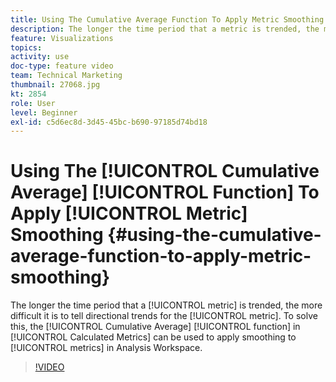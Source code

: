 ```yaml
---
title: Using The Cumulative Average Function To Apply Metric Smoothing
description: The longer the time period that a metric is trended, the more difficult it is to tell directional trends for the metric. To solve this, the Cumulative Average function in Calculated Metrics can be used to apply smoothing to metrics in Analysis Workspace.
feature: Visualizations
topics: 
activity: use
doc-type: feature video
team: Technical Marketing
thumbnail: 27068.jpg
kt: 2854
role: User
level: Beginner
exl-id: c5d6ec8d-3d45-45bc-b690-97185d74bd18
---
```

# Using The [!UICONTROL Cumulative Average] [!UICONTROL Function] To Apply [!UICONTROL Metric] Smoothing {#using-the-cumulative-average-function-to-apply-metric-smoothing}

The longer the time period that a [!UICONTROL metric] is trended, the more difficult it is to tell directional trends for the [!UICONTROL metric]. To solve this, the [!UICONTROL Cumulative Average] [!UICONTROL function] in [!UICONTROL Calculated Metrics] can be used to apply smoothing to [!UICONTROL metrics] in Analysis Workspace.

>[!VIDEO](https://video.tv.adobe.com/v/27068/?quality=9)
